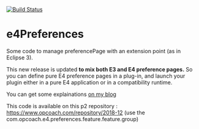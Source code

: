 [![Build Status](https://travis-ci.org/opcoach/e4Preferences.svg?branch=master)](https://travis-ci.org/opcoach/e4Preferences)

e4Preferences
=============

Some code to manage preferencePage with an extension point (as in Eclipse 3).

This new release is updated **to mix both E3 and E4 preference pages.** So you can define pure E4 preference pages in a plug-in, and launch your plugin either in a pure E4 application or in a compatibility runtime.

You can get some explainations <a href="http://www.opcoach.com/en/managing-preference-pages-with-eclipse-4/">on my blog</a>

This code is available on this p2 repository : https://www.opcoach.com/repository/2018-12 (use the com.opcoach.e4.preferences.feature.feature.group) 

